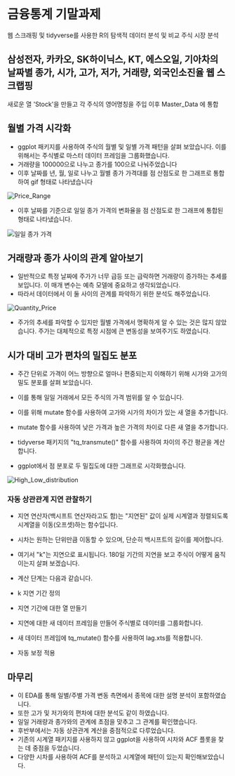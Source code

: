 # 금융통계 기말과제
웹 스크래핑 및 tidyverse를 사용한 R의 탐색적 데이터 분석 및 비교 주식 시장 분석 



## 삼성전자, 카카오, SK하이닉스, KT, 에스오일, 기아차의 날짜별 종가, 시가, 고가, 저가, 거래량, 외국인소진율 웹 스크랩핑
새로운 열 'Stock'을 만들고 각 주식의 영어명칭을 주입
이후 Master_Data 에 통합


## 월별 가격 시각화

 - ggplot 패키지를 사용하여 주식의 월별 및 일별 가격 패턴을 살펴 보았습니다. 이를 위해서는 주식별로 마스터 데이터 프레임을 그룹화했습니다.
 - 거래량을 100000으로 나누고 종가를 100으로 나눠주었습니다 
 - 이후 날짜를 년, 월, 일로 나누고 월별 종가 가격대를 점 산점도로 한 그래프로 통합하여 gif 형태로 나타냈습니다

![Price_Range](https://github.com/surlyban/my_repo2/assets/86463268/9f69f065-a180-4b36-9dd0-d6a7f800f6ce)


 - 이후 날짜를 기준으로 일일 종가 가격의 변화율을 점 산점도로 한 그래프에 통합된 형태로 나타냈습니다.


![일일 종가 가격](https://github.com/surlyban/my_repo2/assets/86463268/e18b9a5f-d3f4-4ce1-9fd9-2a366e5563c4)


## 거래량과 종가 사이의 관계 알아보기

 - 일반적으로 특정 날짜에 주가가 너무 급등 또는 급락하면 거래량이 증가하는 추세를 보입니다. 이 매개 변수는 예측 모델에 중요하고 생각되었습니다. 
 - 따라서 데이터에서 이 둘 사이의 관계를 파악하기 위한 분석도 해주었습니다.
   

![Quantity_Price](https://github.com/surlyban/my_repo2/assets/86463268/d6af9c68-9ac3-4c8e-9a8b-f63480421c83)


 - 주가의 추세를 파악할 수 있지만 월별 가격에서 명확하게 알 수 있는 것은 많지 않았습니다. 주가는 대체적으로 특정 시점에 큰 변동성을 보여주기도 하였습니다. 


## 시가 대비 고가 편차의 밀집도 분포 

 - 주간 단위로 가격이 어느 방향으로 얼마나 편중되는지 이해하기 위해 시가와 고가의 밀도 분포를 살펴 보았습니다.
 - 이를 통해 일일 거래에서 모든 주식의 가격 범위를 알 수 있습니다.


 - 이를 위해 mutate 함수를 사용하여 고가와 시가의 차이가 있는 새 열을 추가합니다. 
 - mutate 함수를 사용하여 낮은 가격과 높은 가격의 차이로 다른 새 열을 추가합니다. 
 - tidyverse 패키지의 "tq_transmute()" 함수를 사용하여 차이의 주간 평균을 계산합니다. 
 - ggplot에서 점 분포로 두 밀집도에 대한 그래프로 시각화했습니다.
   

![High_Low_distribution](https://github.com/surlyban/my_repo2/assets/86463268/cc425c88-2058-48e1-b814-0bea51a12901)

### 자동 상관관계 지연 관찰하기
 
 - 지연 연산자(백시프트 연산자라고도 함)는 "지연된" 값이 실제 시계열과 정렬되도록 시계열을 이동(오프셋)하는 함수입니다. 
 - 시차는 원하는 단위만큼 이동할 수 있으며, 단순히 백시프트의 길이를 제어합니다.

 - 여기서 "k"는 지연으로 표시됩니다. 180일 기간의 지연을 보고 주식이 어떻게 움직이는지 살펴 보겠습니다.

 - 계산 단계는 다음과 같습니다.

 - k 지연 기간 정의
 - 지연 기간에 대한 열 만들기
 - 지연에 대한 새 데이터 프레임을 만들어 주식별로 데이터를 그룹화합니다.
 - 새 데이터 프레임에 tq_mutate() 함수를 사용하여 lag.xts를 적용합니다.
 - 자동 보정 적용


## 마무리
 - 이 EDA를 통해 일별/주별 가격 변동 측면에서 종목에 대한 설명 분석이 포함하였습니다.
 - 또한 고가 및 저가와의 편차에 대한 분석도 같이 하였습니다.
 - 일일 거래량과 종가와의 관계에 초점을 맞추고 그 관계를 확인했습니다.
 - 후반부에서는 자동 상관관계 계산을 중점적으로 다루었습니다.
 - 기존의 시계열 패키지를 사용하지 않고 ggplot을 사용하여 시차와 ACF 플롯을 찾는 데 중점을 두었습니다.
 - 다양한 시차를 사용하여 ACF를 분석하고 시계열에 패턴이 있는지 확인해보았습니다.
